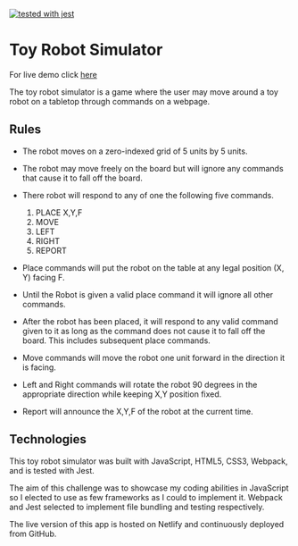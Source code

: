 [![tested with jest](https://img.shields.io/badge/tested_with-jest-99424f.svg)](https://github.com/facebook/jest)

# Toy Robot Simulator
For live demo click <a href="https://hardcore-ritchie-61f3da.netlify.com/" target="_blank">here</a>

The toy robot simulator is a game where the user may move around a toy robot on a tabletop through commands on a webpage.

## Rules
+ The robot moves on a zero-indexed grid of 5 units by 5 units.
+ The robot may move freely on the board but will ignore any commands that cause it to fall off the board.

+ There robot will respond to any of one the following five commands.
  1. PLACE X,Y,F
  2. MOVE
  3. LEFT
  4. RIGHT
  5. REPORT

+ Place commands will put the robot on the table at any legal position (X, Y) facing F.
+ Until the Robot is given a valid place command it will ignore all other commands.
+ After the robot has been placed, it will respond to any valid command given to it as long as the command does not cause it to fall off the board. This includes subsequent place commands.
+ Move commands will move the robot one unit forward in the direction it is facing.
+ Left and Right commands will rotate the robot 90 degrees in the appropriate direction while keeping X,Y position fixed.
+ Report will announce the X,Y,F of the robot at the current time.

## Technologies
This toy robot simulator was built with JavaScript, HTML5, CSS3, Webpack, and is tested with Jest.

The aim of this challenge was to showcase my coding abilities in JavaScript so I elected to use as few frameworks as I could to implement it. Webpack and Jest selected to implement file bundling and testing respectively.

The live version of this app is hosted on Netlify and continuously deployed from GitHub.
